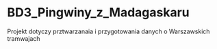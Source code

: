 # BD3_Pingwiny_z_Madagaskaru

Projekt dotyczy prztwarzanaia i przygotowania danych o Warszawskich tramwajach
